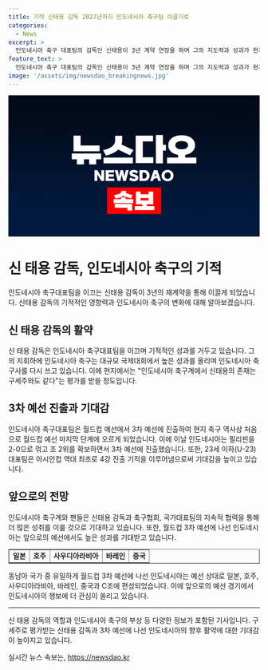 ```yaml
---
title: 기적 신태용 감독 2027년까지 인도네시아 축구팀 이끌기로
categories:
  - News
excerpt: >
  인도네시아 축구 대표팀의 감독인 신태용이 3년 계약 연장을 하며 그의 지도력과 성과가 현지에서 크게 칭찬받고 있는 가운데, 인도네시아 축구계와 팬들의 기대가 증폭되고 있다. 신태용 감독은 동남아 축구 중위권에 머물렀던 인도네시아 대표팀을 아세안축구연맹(AFF) 대회 준우승과 AFC 아시안컵 본선 진출, 월드컵 3차 예선 진출로 성과를 거뒀다. 지난 11일 필리핀을 2-0으로 이기고 월드컵 3차 예선 진출을 확정 지었다. 이에 현지에서는 신따이용(신태용의 인도네시아 발음) 마법이 불고 있다는 말이 나오며 기대감이 높아지고 있다. 23세 이하(U-23) 대표팀 역시 아시안컵 역대 최초로 4강 진출을 이루며 그의 주가는 더욱 치솟았다.
feature_text: >
  인도네시아 축구 대표팀의 감독인 신태용이 3년 계약 연장을 하며 그의 지도력과 성과가 현지에서 크게 칭찬받고 있는 가운데, 인도네시아 축구계와 팬들의 기대가 증폭되고 있다. 신태용 감독은 동남아 축구 중위권에 머물렀던 인도네시아 대표팀을 아세안축구연맹(AFF) 대회 준우승과 AFC 아시안컵 본선 진출, 월드컵 3차 예선 진출로 성과를 거뒀다. 지난 11일 필리핀을 2-0으로 이기고 월드컵 3차 예선 진출을 확정 지었다. 이에 현지에서는 신따이용(신태용의 인도네시아 발음) 마법이 불고 있다는 말이 나오며 기대감이 높아지고 있다. 23세 이하(U-23) 대표팀 역시 아시안컵 역대 최초로 4강 진출을 이루며 그의 주가는 더욱 치솟았다.
image: '/assets/img/newsdao_breakingnews.jpg'
---
```


<p><img src="/assets/img/newsdao_breakingnews.jpg" alt="pcversion 속보" /></p>

<h1>신 태용 감독, 인도네시아 축구의 기적</h1>

<p data-ke-size="size16">인도네시아 축구대표팀을 이끄는 신태용 감독이 3년의 재계약을 통해 이끌게 되었습니다. 신태용 감독의 기적적인 영향력과 인도네시아 축구의 변화에 대해 알아보겠습니다.</p>

<h2>신 태용 감독의 활약</h2>

<p data-ke-size="size16">신 태용 감독은 인도네시아 축구대표팀을 이끄며 기적적인 성과를 거두고 있습니다. 그의 지휘하에 인도네시아 축구는 대규모 국제대회에서 높은 성과를 올리며 인도네시아 축구사를 다시 쓰고 있습니다. 이에 현지에서는 "인도네시아 축구계에서 신태용의 존재는 구세주와도 같다"는 평가를 받을 정도입니다.</p>

<h2>3차 예선 진출과 기대감</h2>

<p data-ke-size="size16">인도네시아 축구대표팀은 월드컵 예선에서 3차 예선에 진출하여 현지 축구 역사상 처음으로 월드컵 예선 마지막 단계에 오르게 되었습니다. 이에 이날 인도네시아는 필리핀을 2-0으로 꺾고 조 2위를 확보하면서 3차 예선에 진출했습니다. 또한, 23세 이하(U-23) 대표팀은 아시안컵 역대 최초로 4강 진출 기적을 이루어냄으로써 기대감을 높이고 있습니다.</p>

<h2>앞으로의 전망</h2>

<p data-ke-size="size16">인도네시아 축구계와 팬들은 신태용 감독과 축구협회, 국가대표팀의 지속적 협력을 통해 더 많은 성취를 이룰 것으로 기대하고 있습니다. 또한, 월드컵 3차 예선에 나선 인도네시아는 앞으로의 예선에서도 높은 성과를 기대받고 있습니다.</p>

<table style="width: 100%;" border="1">
<tbody>
<tr>
<td style="text-align: center; height: 17px;"><b>일본</b></td>
<td style="text-align: center; height: 17px;"><b>호주</b></td>
<td style="text-align: center; height: 17px;"><b>사우디아라비아</b></td>
<td style="text-align: center; height: 17px;"><b>바레인</b></td>
<td style="text-align: center; height: 17px;"><b>중국</b></td>
</tr>
</tbody>
</table>

<p data-ke-size="size16">동남아 국가 중 유일하게 월드컵 3차 예선에 나선 인도네시아는 예선 상대로 일본, 호주, 사우디아라비아, 바레인, 중국과 C조에 편성되었습니다. 이에 앞으로의 예선 경기에서 인도네시아의 행보에 더 관심이 쏠리고 있습니다.</p>

<hr>

<p data-ke-size="size16">신 태용 감독의 역할과 인도네시아 축구의 부상 등 다양한 정보가 포함된 기사입니다. 구세주로 평가받는 신태용 감독과 3차 예선에 나선 인도네시아의 향후 활약에 대한 기대감이 높아지고 있습니다.</p>
실시간 뉴스 속보는, <a href="https://newsdao.kr" rel="dofollow">https://newsdao.kr</a>


